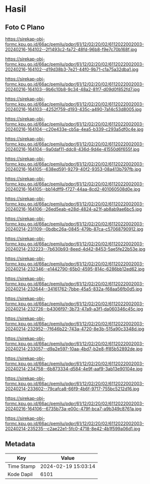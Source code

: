 # Hasil

## Foto C Plano

https://sirekap-obj-formc.kpu.go.id/66ac/pemilu/pdpr/61/12/02/20/02/6112022002003-20240216-164102--2f1493c2-fa72-48fd-96b8-f9e7c70b168f.jpg

https://sirekap-obj-formc.kpu.go.id/66ac/pemilu/pdpr/61/12/02/20/02/6112022002003-20240216-164102--d19d38b3-7e21-44f0-9b71-c1a75a32dba1.jpg

https://sirekap-obj-formc.kpu.go.id/66ac/pemilu/pdpr/61/12/02/20/02/6112022002003-20240216-164103--9b6c10b8-9c34-48a2-81f7-d09d0f852fd7.jpg

https://sirekap-obj-formc.kpu.go.id/66ac/pemilu/pdpr/61/12/02/20/02/6112022002003-20240216-164103--4252f759-d193-435c-a490-7a14c53d8005.jpg

https://sirekap-obj-formc.kpu.go.id/66ac/pemilu/pdpr/61/12/02/20/02/6112022002003-20240216-164104--c20e433e-cb5a-4ea5-b339-c293a5df0c4e.jpg

https://sirekap-obj-formc.kpu.go.id/66ac/pemilu/pdpr/61/12/02/20/02/6112022002003-20240216-164104--9a0daf11-ddc8-436d-9d4e-41550d6f655f.jpg

https://sirekap-obj-formc.kpu.go.id/66ac/pemilu/pdpr/61/12/02/20/02/6112022002003-20240216-164105--638ed591-9279-40f2-9353-08a413b797fb.jpg

https://sirekap-obj-formc.kpu.go.id/66ac/pemilu/pdpr/61/12/02/20/02/6112022002003-20240216-164105--bb14dff9-f727-44aa-8cd2-401060508d0e.jpg

https://sirekap-obj-formc.kpu.go.id/66ac/pemilu/pdpr/61/12/02/20/02/6112022002003-20240216-164106--26ed5eab-e28d-4824-a21f-ab8ab9ae6bc5.jpg

https://sirekap-obj-formc.kpu.go.id/66ac/pemilu/pdpr/61/12/02/20/02/6112022002003-20240214-231109--0bdbc26a-0845-479b-87ca-c57068790912.jpg

https://sirekap-obj-formc.kpu.go.id/66ac/pemilu/pdpr/61/12/02/20/02/6112022002003-20240214-232223--7b630b93-8eed-4d42-8453-5ae5fe22b53e.jpg

https://sirekap-obj-formc.kpu.go.id/66ac/pemilu/pdpr/61/12/02/20/02/6112022002003-20240214-232346--e1442790-65b0-4595-814c-6286bb12ed62.jpg

https://sirekap-obj-formc.kpu.go.id/66ac/pemilu/pdpr/61/12/02/20/02/6112022002003-20240214-232644--34161762-7bbe-45a5-832a-f68aa56fb0d5.jpg

https://sirekap-obj-formc.kpu.go.id/66ac/pemilu/pdpr/61/12/02/20/02/6112022002003-20240214-232726--b4306f97-3b73-47a9-a3f1-da060346c45c.jpg

https://sirekap-obj-formc.kpu.go.id/66ac/pemilu/pdpr/61/12/02/20/02/6112022002003-20240214-232952--7f646b22-743a-4720-8e3b-515a90c3348d.jpg

https://sirekap-obj-formc.kpu.go.id/66ac/pemilu/pdpr/61/12/02/20/02/6112022002003-20240214-233057--d9a2e597-10aa-4bd7-b2e8-ff85b52892de.jpg

https://sirekap-obj-formc.kpu.go.id/66ac/pemilu/pdpr/61/12/02/20/02/6112022002003-20240214-234758--6b873334-d584-4e9f-aaf9-3ab13e90104e.jpg

https://sirekap-obj-formc.kpu.go.id/66ac/pemilu/pdpr/61/12/02/20/02/6112022002003-20240214-233602--79cafca8-66f9-4b6f-9717-755bc5212d16.jpg

https://sirekap-obj-formc.kpu.go.id/66ac/pemilu/pdpr/61/12/02/20/02/6112022002003-20240216-164106--6735b73a-e00c-479f-bca7-a9b349c8761a.jpg

https://sirekap-obj-formc.kpu.go.id/66ac/pemilu/pdpr/61/12/02/20/02/6112022002003-20240214-235235--c2ae22e1-5fc0-4718-8e42-4b1f599a06d1.jpg


## Metadata

| Key        | Value               |
| ---------- | ------------------- |
| Time Stamp | 2024-02-19 15:03:14 |
| Kode Dapil | 6101                |



